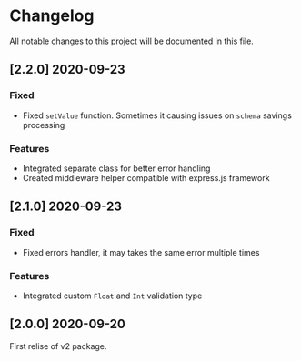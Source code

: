 # Changelog

All notable changes to this project will be documented in this file.

## [2.2.0] 2020-09-23

### Fixed

- Fixed `setValue` function. Sometimes it causing issues on `schema` savings processing

### Features

- Integrated separate class for better error handling
- Created middleware helper compatible with express.js framework

## [2.1.0] 2020-09-23

### Fixed

- Fixed errors handler, it may takes the same error multiple times

### Features

- Integrated custom `Float` and `Int` validation type

## [2.0.0] 2020-09-20

First relise of v2 package.

